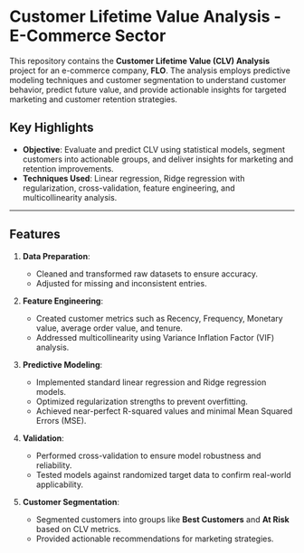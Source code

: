 # Customer Lifetime Value Analysis - E-Commerce Sector

This repository contains the **Customer Lifetime Value (CLV) Analysis** project for an e-commerce company, **FLO**. The analysis employs predictive modeling techniques and customer segmentation to understand customer behavior, predict future value, and provide actionable insights for targeted marketing and customer retention strategies.

## Key Highlights
- **Objective**: Evaluate and predict CLV using statistical models, segment customers into actionable groups, and deliver insights for marketing and retention improvements.
- **Techniques Used**: Linear regression, Ridge regression with regularization, cross-validation, feature engineering, and multicollinearity analysis.

---

## Features
1. **Data Preparation**:
   - Cleaned and transformed raw datasets to ensure accuracy.
   - Adjusted for missing and inconsistent entries.

2. **Feature Engineering**:
   - Created customer metrics such as Recency, Frequency, Monetary value, average order value, and tenure.
   - Addressed multicollinearity using Variance Inflation Factor (VIF) analysis.

3. **Predictive Modeling**:
   - Implemented standard linear regression and Ridge regression models.
   - Optimized regularization strengths to prevent overfitting.
   - Achieved near-perfect R-squared values and minimal Mean Squared Errors (MSE).

4. **Validation**:
   - Performed cross-validation to ensure model robustness and reliability.
   - Tested models against randomized target data to confirm real-world applicability.

5. **Customer Segmentation**:
   - Segmented customers into groups like **Best Customers** and **At Risk** based on CLV metrics.
   - Provided actionable recommendations for marketing strategies.
